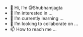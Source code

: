 - 👋 Hi, I’m @Shubhamjagta
- 👀 I’m interested in ...
- 🌱 I’m currently learning ...
- 💞️ I’m looking to collaborate on ...
- 📫 How to reach me ...

<!---
Shubhamjagta/Shubhamjagta is a ✨ special ✨ repository because its `README.md` (this file) appears on your GitHub profile.
You can click the Preview link to take a look at your changes.
--->
